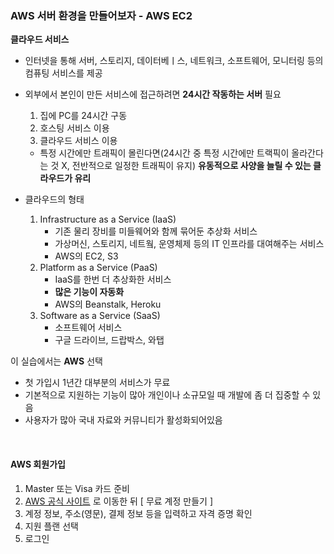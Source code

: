### AWS 서버 환경을 만들어보자 - AWS EC2

**클라우드 서비스**

- 인터넷을 통해 서버, 스토리지, 데이터베ㅣ스, 네트워크, 소프트웨어, 모니터링 등의 컴퓨팅 서비스를 제공
- 외부에서 본인이 만든 서비스에 접근하려면 **24시간 작동하는 서버** 필요
    1. 집에 PC를 24시간 구동
    2. 호스팅 서비스 이용
    3. 클라우드 서비스 이용

    - 특정 시간에만 트래픽이 몰린다면(24시간 중 특정 시간에만 트랙픽이 올라간다는 것 X, 전반적으로 일정한 트래픽이 유지)
      **유동적으로 사양을 늘릴 수 있는 클라우드가 유리**
- 클라우드의 형태
    1. Infrastructure as a Service (IaaS)
        - 기존 물리 장비를 미들웨어와 함께 묶어둔 추상화 서비스
        - 가상머신, 스토리지, 네트웤, 운영체제 등의 IT 인프라를 대여해주는 서비스
        - AWS의 EC2, S3
    2. Platform as a Service (PaaS)
        - IaaS를 한번 더 추상화한 서비스
        - **많은 기능이 자동화**
        - AWS의 Beanstalk, Heroku
    3. Software as a Service (SaaS)
        - 소프트웨어 서비스
        - 구글 드라이브, 드랍박스, 와탭
     
이 실습에서는 **AWS** 선택

- 첫 가입시 1년간 대부분의 서비스가 무료
- 기본적으로 지원하는 기능이 많아 개인이나 소규모일 때 개발에 좀 더 집중할 수 있음
- 사용자가 많아 국내 자료와 커뮤니티가 활성화되어있음

<br>

#### AWS 회원가입
1. Master 또는 Visa 카드 준비
2. [AWS 공식 사이트](https://aws.amazon.com/ko/) 로 이동한 뒤 [ 무료 계정 만들기 ]
3. 계정 정보, 주소(영문), 결제 정보 등을 입력하고 자격 증명 확인
4. 지원 플랜 선택
5. 로그인

